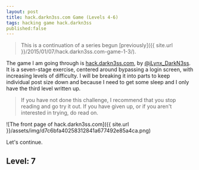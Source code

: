```yaml
---
layout: post
title: hack.darkn3ss.com Game (Levels 4-6)
tags: hacking game hack.darkn3ss
published:false
---
```


> This is a continuation of a series begun 
> [previously]({{ site.url }}/2015/01/07/hack.darkn3ss.com-game-1-3/). 

The game I am going through is 
[hack.darkn3ss.com](http://hack.darkn3ss.com/), by 
[@jLynx_DarkN3ss](https://twitter.com/jLynx_DarkN3ss). It is a seven-stage
exercise, centered around bypassing a login screen, with increasing levels of
difficulty. I will be breaking it into parts to keep individual post size down
and because I need to get some sleep and I only have the third level written
up.

> If you have not done this challenge, I recommend that you stop reading and
> go try it out. If you have given up, or if you aren't interested in trying,
> do read on.

![The front page of hack.darkn3ss.com]({{ site.url }}/assets/img/d7c6bfa40258312841a677492e85a4ca.png)

Let's continue. 

## Level: 7
